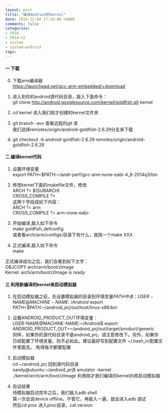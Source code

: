```yaml
---
layout: post
title: "编译Android的kernel"
date: 2014-12-04 17:34:00 +0800
comments: false
categories:
- 2014
- 2014~12
- system
- system~android
tags:
---
```

#### 一 下载
0.  下载arm编译器  
https://launchpad.net/gcc-arm-embedded/+download

1.  进入到你的android源代码目录，敲入下面命令：  
git clone http://android.googlesource.com/kernel/goldfish.git kernel

2.  cd kernel  进入我们刚才创建的kernel文件夹

3.  git branch -avv 查看远程的git 库  
我们选择remotes/origin/android-goldfish-2.6.29分支来下载

4.  git checkout -b android-goldfish-2.6.29 remotes/origin/android-goldfish-2.6.29


#### 二  编译kernel代码

1.  设置环境变量  
export PATH=$PATH:~/andr-perf/gcc-arm-none-eabi-4_8-2014q3/bin

2.  修改kernel下面的makefile文件，修改  
ARCH        ?= $(SUBARCH)  
CROSS_COMPILE    ?=  
这两个字段成如下内容：  
ARCH        ?= arm  
CROSS_COMPILE    ?= arm-none-eabi-

3.  开始编译,敲入如下命令  
make goldfish_defconfig  
或者看arch/arm/configs/目录下有什么，就挑一个make XXX

4.  正式编译,敲入如下命令  
make


正式编译成功之后，我们会看到如下文字：  
OBJCOPY arch/arm/boot/zImage  
Kernel: arch/arm/boot/zImage is ready


#### 三  利用新编译的kernel来启动模拟器

1. 在启动模拟器之前，先设置模拟器的目录到环境变量$PATH中去：  
     USER-NAME@MACHINE-NAME:~/Android$ export PATH=$PATH:~/android_prj/out/host/linux-x86/bin

2. 设置ANDROID_PRODUCT_OUT环境变量：  
  USER-NAME@MACHINE-NAME:~/Android$ export ANDROID_PRODUCT_OUT=~/android_prj/out/target/product/generic  
  同样，如果你的源代码目录不是android_prj，请注意修改下。另外，如果你已经配置了环境变量。则不必如此。建议最好写到配置文件 ~/.bash_rc配置文件里面去。 免得每次都要配置

3. 启动模拟器  
cd ~/android_prj  回到源代码目录  
sandy@ubuntu:~/android_prj$ emulator -kernel ./kernel/arch/arm/boot/zImage 利用刚才我们编译的kernel内核启动模拟器

4. 验证结果  
待模拟器启动完毕之后，我们敲入adb shell  
第一次会说device offline，不管它，再敲入一遍，就会进入adb 调试  
然后cd proc 进入proc目录，cat version 

